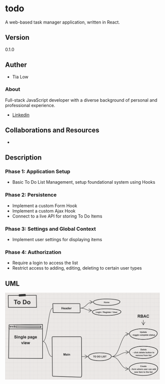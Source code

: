 # todo
A web-based task manager application, written in React.

## Version
0.1.0

## Auther
- Tia Low

### About
Full-stack JavaScript developer with a diverse background of personal and professional experience.
- [Linkedin](https://www.linkedin.com/in/tia-low/)

## Collaborations and Resources
- 

## Description

### **Phase 1: Application Setup**
- Basic To Do List Management, setup foundational system using Hooks

### **Phase 2: Persistence**
- Implement a custom Form Hook
- Implement a custom Ajax Hook
- Connect to a live API for storing To Do Items

### **Phase 3: Settings and Global Context**
- Implement user settings for displaying items

### **Phase 4: Authorization**
- Require a login to access the list
- Restrict access to adding, editing, deleting to certain user types


## UML
![UML](public/todo-UML.png)


